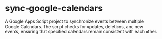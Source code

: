 # sync-google-calendars
A Google Apps Script project to synchronize events between multiple Google Calendars. The script checks for updates, deletions, and new events, ensuring that specified calendars remain consistent with each other.
